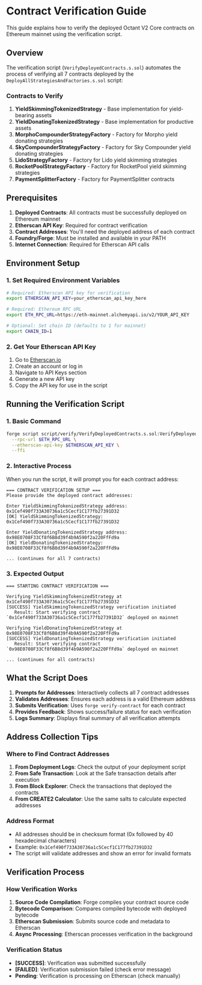 # Contract Verification Guide

This guide explains how to verify the deployed Octant V2 Core contracts on Ethereum mainnet using the verification script.

## Overview

The verification script (`VerifyDeployedContracts.s.sol`) automates the process of verifying all 7 contracts deployed by the `DeployAllStrategiesAndFactories.s.sol` script:

### Contracts to Verify
1. **YieldSkimmingTokenizedStrategy** - Base implementation for yield-bearing assets
2. **YieldDonatingTokenizedStrategy** - Base implementation for productive assets  
3. **MorphoCompounderStrategyFactory** - Factory for Morpho yield donating strategies
4. **SkyCompounderStrategyFactory** - Factory for Sky Compounder yield donating strategies
5. **LidoStrategyFactory** - Factory for Lido yield skimming strategies
6. **RocketPoolStrategyFactory** - Factory for RocketPool yield skimming strategies
7. **PaymentSplitterFactory** - Factory for PaymentSplitter contracts

## Prerequisites

1. **Deployed Contracts**: All contracts must be successfully deployed on Ethereum mainnet
2. **Etherscan API Key**: Required for contract verification
3. **Contract Addresses**: You'll need the deployed address of each contract
4. **Foundry/Forge**: Must be installed and available in your PATH
5. **Internet Connection**: Required for Etherscan API calls

## Environment Setup

### 1. Set Required Environment Variables

```bash
# Required: Etherscan API key for verification
export ETHERSCAN_API_KEY=your_etherscan_api_key_here

# Required: Ethereum RPC URL
export ETH_RPC_URL=https://eth-mainnet.alchemyapi.io/v2/YOUR_API_KEY

# Optional: Set chain ID (defaults to 1 for mainnet)
export CHAIN_ID=1
```

### 2. Get Your Etherscan API Key

1. Go to [Etherscan.io](https://etherscan.io)
2. Create an account or log in
3. Navigate to API Keys section
4. Generate a new API key
5. Copy the API key for use in the script

## Running the Verification Script

### 1. Basic Command

```bash
forge script script/verify/VerifyDeployedContracts.s.sol:VerifyDeployedContracts \
  --rpc-url $ETH_RPC_URL \
  --etherscan-api-key $ETHERSCAN_API_KEY \
  --ffi
```

### 2. Interactive Process

When you run the script, it will prompt you for each contract address:

```
=== CONTRACT VERIFICATION SETUP ===
Please provide the deployed contract addresses:

Enter YieldSkimmingTokenizedStrategy address: 0x1Cef490f733A30736a1c5Cecf1C177fb27391D32
[OK] YieldSkimmingTokenizedStrategy: 0x1Cef490f733A30736a1c5Cecf1C177fb27391D32

Enter YieldDonatingTokenizedStrategy address: 0x98E0708F33Cf8f6B8d39f4b9A590f2a220FfFd9a
[OK] YieldDonatingTokenizedStrategy: 0x98E0708F33Cf8f6B8d39f4b9A590f2a220FfFd9a

... (continues for all 7 contracts)
```

### 3. Expected Output

```
=== STARTING CONTRACT VERIFICATION ===

Verifying YieldSkimmingTokenizedStrategy at 0x1Cef490f733A30736a1c5Cecf1C177fb27391D32
[SUCCESS] YieldSkimmingTokenizedStrategy verification initiated
   Result: Start verifying contract `0x1Cef490f733A30736a1c5Cecf1C177fb27391D32` deployed on mainnet

Verifying YieldDonatingTokenizedStrategy at 0x98E0708F33Cf8f6B8d39f4b9A590f2a220FfFd9a
[SUCCESS] YieldDonatingTokenizedStrategy verification initiated
   Result: Start verifying contract `0x98E0708F33Cf8f6B8d39f4b9A590f2a220FfFd9a` deployed on mainnet

... (continues for all contracts)
```

## What the Script Does

1. **Prompts for Addresses**: Interactively collects all 7 contract addresses
2. **Validates Addresses**: Ensures each address is a valid Ethereum address
3. **Submits Verification**: Uses `forge verify-contract` for each contract
4. **Provides Feedback**: Shows success/failure status for each verification
5. **Logs Summary**: Displays final summary of all verification attempts

## Address Collection Tips

### Where to Find Contract Addresses

1. **From Deployment Logs**: Check the output of your deployment script
2. **From Safe Transaction**: Look at the Safe transaction details after execution
3. **From Block Explorer**: Check the transactions that deployed the contracts
4. **From CREATE2 Calculator**: Use the same salts to calculate expected addresses

### Address Format

- All addresses should be in checksum format (0x followed by 40 hexadecimal characters)
- Example: `0x1Cef490f733A30736a1c5Cecf1C177fb27391D32`
- The script will validate addresses and show an error for invalid formats

## Verification Process

### How Verification Works

1. **Source Code Compilation**: Forge compiles your contract source code
2. **Bytecode Comparison**: Compares compiled bytecode with deployed bytecode
3. **Etherscan Submission**: Submits source code and metadata to Etherscan
4. **Async Processing**: Etherscan processes verification in the background

### Verification Status

- **[SUCCESS]**: Verification was submitted successfully
- **[FAILED]**: Verification submission failed (check error message)
- **Pending**: Verification is processing on Etherscan (check manually)

